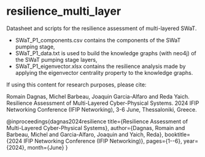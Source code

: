 # resilience_multi_layer
Datasheet and scripts for the resilience assessment of multi-layered SWaT.
- SWaT_P1_components.csv contains the components of the SWaT pumping stage,
- SWaT_P1_data.txt is used to build the knowledge graphs (with neo4j) of the SWaT pumping stage layers,
- SWaT_P1_eigenvector.xlsx contains the resilience analysis made by applying the eigenvector centrality property to the knowledge graphs.

If using this content for research purposes, please cite:

Romain Dagnas, Michel Barbeau, Joaquin Garcia-Alfaro and Reda Yaich. Resilience Assessment of Multi-Layered Cyber-Physical Systems. 2024 IFIP Networking Conference (IFIP Networking), 3-6 June, Thessaloniki, Greece.

@inproceedings{dagnas2024resilience
  title={Resilience Assessment of Multi-Layered Cyber-Physical Systems},
  author={Dagnas, Romain and Barbeau, Michel and Garcia-Alfaro, Joaquin and Yaich, Reda},
  booktitle={2024 IFIP Networking Conference (IFIP Networking)},
  pages={1--6},
  year={2024},
  month={June}
}
